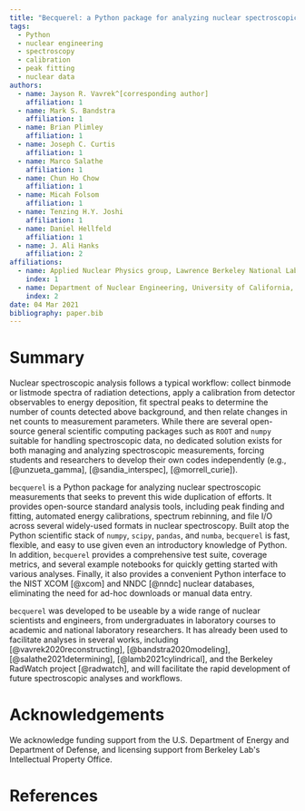 ```yaml
---
title: "Becquerel: a Python package for analyzing nuclear spectroscopic measurements"
tags:
  - Python
  - nuclear engineering
  - spectroscopy
  - calibration
  - peak fitting
  - nuclear data
authors:
  - name: Jayson R. Vavrek^[corresponding author]
    affiliation: 1
  - name: Mark S. Bandstra
    affiliation: 1
  - name: Brian Plimley
    affiliation: 1
  - name: Joseph C. Curtis
    affiliation: 1
  - name: Marco Salathe
    affiliation: 1
  - name: Chun Ho Chow
    affiliation: 1
  - name: Micah Folsom
    affiliation: 1
  - name: Tenzing H.Y. Joshi
    affiliation: 1
  - name: Daniel Hellfeld
    affiliation: 1
  - name: J. Ali Hanks
    affiliation: 2
affiliations:
  - name: Applied Nuclear Physics group, Lawrence Berkeley National Laboratory
    index: 1
  - name: Department of Nuclear Engineering, University of California, Berkeley
    index: 2
date: 04 Mar 2021
bibliography: paper.bib
---
```


# Summary

Nuclear spectroscopic analysis follows a typical workflow: collect binmode or listmode spectra of radiation detections, apply a calibration from detector observables to energy deposition, fit spectral peaks to determine the number of counts detected above background, and then relate changes in net counts to measurement parameters. While there are several open-source general scientific computing packages such as `ROOT` and `numpy` suitable for handling spectroscopic data, no dedicated solution exists for both managing and analyzing spectroscopic measurements, forcing students and researchers to develop their own codes independently (e.g., [@unzueta_gamma], [@sandia_interspec], [@morrell_curie]).

`becquerel` is a Python package for analyzing nuclear spectroscopic measurements that seeks to prevent this wide duplication of efforts. It provides open-source standard analysis tools, including peak finding and fitting, automated energy calibrations, spectrum rebinning, and file I/O across several widely-used formats in nuclear spectroscopy. Built atop the Python scientific stack of `numpy`, `scipy`, `pandas`, and `numba`, `becquerel` is fast, flexible, and easy to use given even an introductory knowledge of Python. In addition, `becquerel` provides a comprehensive test suite, coverage metrics, and several example notebooks for quickly getting started with various analyses. Finally, it also provides a convenient Python interface to the NIST XCOM [@xcom] and NNDC [@nndc] nuclear databases, eliminating the need for ad-hoc downloads or manual data entry.

`becquerel` was developed to be useable by a wide range of nuclear scientists and engineers, from undergraduates in laboratory courses to academic and national laboratory researchers. It has already been used to facilitate analyses in several works, including [@vavrek2020reconstructing], [@bandstra2020modeling], [@salathe2021determining], [@lamb2021cylindrical], and the Berkeley RadWatch project [@radwatch], and will facilitate the rapid development of future spectroscopic analyses and workflows.

# Acknowledgements

We acknowledge funding support from the U.S. Department of Energy and Department of Defense, and licensing support from Berkeley Lab's Intellectual Property Office.

# References
